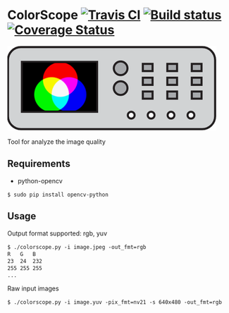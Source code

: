 # ColorScope [![Travis CI](https://travis-ci.org/michalkielan/ColorScope.svg?branch=master)](https://travis-ci.org/michalkielan/ColorScope) [![Build status](https://ci.appveyor.com/api/projects/status/92q4lasei6qnrlkk/branch/master?svg=true)](https://ci.appveyor.com/project/michalkielan/colorscope/branch/master) [![Coverage Status](http://coveralls.io/repos/github/michalkielan/ColorScope/badge.svg?branch=master&service=github)](https://coveralls.io/github/michalkielan/ColorScope?branch=master)


![Logo](res/logo.png)

Tool for analyze the image quality

## Requirements
* python-opencv

```
$ sudo pip install opencv-python
```

## Usage
Output format supported: rgb, yuv

```
$ ./colorscope.py -i image.jpeg -out_fmt=rgb
R   G   B
23  24  232
255 255 255
...
```

Raw input images
```
$ ./colorscope.py -i image.yuv -pix_fmt=nv21 -s 640x480 -out_fmt=rgb
```
